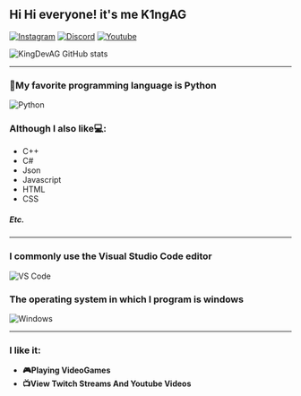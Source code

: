 ## **Hi Hi everyone! it's me K1ngAG**
[![Instagram](https://img.shields.io/badge/Instagram-E4405F?style=for-the-badge&logo=instagram&logoColor=white)](https://www.instagram.com/armando_.kldg/)
[![Discord](https://img.shields.io/badge/Discord-7289DA?style=for-the-badge&logo=discord&logoColor=white)](https://pastebin.com/2Uw0zmYG)
[![Youtube](https://img.shields.io/badge/YouTube-FF0000?style=for-the-badge&logo=youtube&logoColor=white)](https://www.youtube.com/channel/UCDhgFyc8bcQCpR6TCWixwPw)

![KingDevAG GitHub stats](https://github-readme-stats.vercel.app/api?username=kingdevag&show_icons=true&theme=dracula)

___

### **🐍My favorite programming language is Python**
![Python](https://cdn.iconscout.com/icon/free/png-256/python-20-1175115.png)
### **Although I also like💻:**
- C++
- C#
- Json
- Javascript
- HTML
- CSS
##### Etc.
___

### **I commonly use the Visual Studio Code editor** 
![VS Code](https://www.jasoft.org/Blog/image.axd?picture=VSCode_logo.png)

### **The operating system in which I program is windows**
![Windows](https://img.shields.io/badge/Windows-0078D6?style=for-the-badge&logo=windows&logoColor=white)
___

### **I like it:**
- **🎮Playing VideoGames**
- **📺View Twitch Streams And Youtube Videos**
